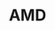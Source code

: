 ---
title: AMD
summary: ''
link: https://pytorch.org/resources/contributors
image: /assets/images/announcement-logo-amd.jpg
class: pytorch-resource
order: 1
featured-home: true
---